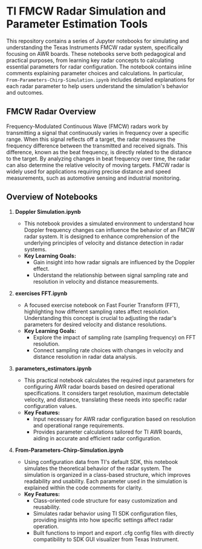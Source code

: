 # TI FMCW Radar Simulation and Parameter Estimation Tools

This repository contains a series of Jupyter notebooks for simulating and understanding the Texas Instruments FMCW radar system, specifically focusing on AWR boards. These notebooks serve both pedagogical and practical purposes, from learning key radar concepts to calculating essential parameters for radar configuration. The notebook contains inline comments explaining parameter choices and calculations. In particular, `From-Parameters-Chirp-Simulation.ipynb` includes detailed explanations for each radar parameter to help users understand the simulation's behavior and outcomes.


## FMCW Radar Overview

Frequency-Modulated Continuous Wave (FMCW) radars work by transmitting a signal that continuously varies in frequency over a specific range. When this signal reflects off a target, the radar measures the frequency difference between the transmitted and received signals. This difference, known as the beat frequency, is directly related to the distance to the target. By analyzing changes in beat frequency over time, the radar can also determine the relative velocity of moving targets. FMCW radar is widely used for applications requiring precise distance and speed measurements, such as automotive sensing and industrial monitoring.

## Overview of Notebooks

1. **Doppler Simulation.ipynb**
   - This notebook provides a simulated environment to understand how Doppler frequency changes can influence the behavior of an FMCW radar system. It is designed to enhance comprehension of the underlying principles of velocity and distance detection in radar systems.
   - **Key Learning Goals:**
     - Gain insight into how radar signals are influenced by the Doppler effect.
     - Understand the relationship between signal sampling rate and resolution in velocity and distance measurements.

2. **exercises FFT.ipynb**
   - A focused exercise notebook on Fast Fourier Transform (FFT), highlighting how different sampling rates affect resolution. Understanding this concept is crucial to adjusting the radar's parameters for desired velocity and distance resolutions.
   - **Key Learning Goals:**
     - Explore the impact of sampling rate (sampling frequency) on FFT resolution.
     - Connect sampling rate choices with changes in velocity and distance resolution in radar data analysis.

3. **parameters_estimators.ipynb**
   - This practical notebook calculates the required input parameters for configuring AWR radar boards based on desired operational specifications. It considers target resolution, maximum detectable velocity, and distance, translating these needs into specific radar configuration values.
   - **Key Features:**
     - Input necessary for AWR radar configuration based on resolution and operational range requirements.
     - Provides parameter calculations tailored for TI AWR boards, aiding in accurate and efficient radar configuration.

4. **From-Parameters-Chirp-Simulation.ipynb**
   - Using configuration data from TI's default SDK, this notebook simulates the theoretical behavior of the radar system. The simulation is organized in a class-based structure, which improves readability and usability. Each parameter used in the simulation is explained within the code comments for clarity.
   - **Key Features:**
     - Class-oriented code structure for easy customization and reusability.
     - Simulates radar behavior using TI SDK configuration files, providing insights into how specific settings affect radar operation.
     - Built functions to import and export .cfg config files with directly compatibility to SDK GUI visualizer from Texas Instrument.
